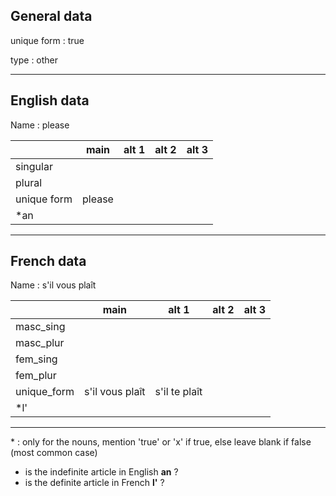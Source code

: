 ## General data

unique form : true

type : other

---

## English data

Name : please

|             |  main  | alt 1 | alt 2 | alt 3 |
| :---------- | :----: | :---: | :---: | ----- |
| singular    |        |       |       |       |
| plural      |        |       |       |       |
| unique form | please |       |       |       |
| \*an        |        |       |       |       |

---

## French data

Name : s'il vous plaît

|             |      main       |     alt 1     | alt 2 | alt 3 |
| :---------- | :-------------: | :-----------: | :---: | :---: |
| masc_sing   |                 |               |       |       |
| masc_plur   |                 |               |       |       |
| fem_sing    |                 |               |       |       |
| fem_plur    |                 |               |       |       |
| unique_form | s'il vous plaît | s'il te plaît |       |       |
| \*l'        |                 |               |       |       |

---

\* : only for the nouns, mention 'true' or 'x' if true, else leave blank if false (most common case)

- is the indefinite article in English **an** ?
- is the definite article in French **l'** ?
